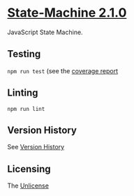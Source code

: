# [State-Machine 2.1.0](https://github.com/chrisdenman/state-machine.git)

JavaScript State Machine.

## Testing

`npm run test` (see the [coverage report](./coverage/lcov-report/index.html)

## Linting

`npm run lint`

## Version History

See [Version History](./VERSIONS.md)

## Licensing

The [Unlicense](https://unlicense.org/)